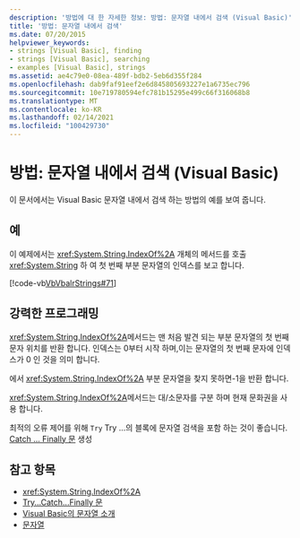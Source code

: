 ```yaml
---
description: '방법에 대 한 자세한 정보: 방법: 문자열 내에서 검색 (Visual Basic)'
title: '방법: 문자열 내에서 검색'
ms.date: 07/20/2015
helpviewer_keywords:
- strings [Visual Basic], finding
- strings [Visual Basic], searching
- examples [Visual Basic], strings
ms.assetid: ae4c79e0-08ea-489f-bdb2-5eb6d355f284
ms.openlocfilehash: dab9faf91eef2e6d845805693227e1a6735ec796
ms.sourcegitcommit: 10e719780594efc781b15295e499c66f316068b8
ms.translationtype: MT
ms.contentlocale: ko-KR
ms.lasthandoff: 02/14/2021
ms.locfileid: "100429730"
---
```

# <a name="how-to-search-within-a-string-visual-basic"></a>방법: 문자열 내에서 검색 (Visual Basic)

이 문서에서는 Visual Basic 문자열 내에서 검색 하는 방법의 예를 보여 줍니다.

## <a name="example"></a>예

이 예제에서는 <xref:System.String.IndexOf%2A> 개체의 메서드를 호출 <xref:System.String> 하 여 첫 번째 부분 문자열의 인덱스를 보고 합니다.

 [!code-vb[VbVbalrStrings#71](~/samples/snippets/visualbasic/VS_Snippets_VBCSharp/VbVbalrStrings/VB/Class2.vb#71)]

## <a name="robust-programming"></a>강력한 프로그래밍

<xref:System.String.IndexOf%2A>메서드는 맨 처음 발견 되는 부분 문자열의 첫 번째 문자 위치를 반환 합니다. 인덱스는 0부터 시작 하며,이는 문자열의 첫 번째 문자에 인덱스가 0 인 것을 의미 합니다.

에서 <xref:System.String.IndexOf%2A> 부분 문자열을 찾지 못하면-1을 반환 합니다.

<xref:System.String.IndexOf%2A>메서드는 대/소문자를 구분 하며 현재 문화권을 사용 합니다.

최적의 오류 제어를 위해 `Try` Try ...의 블록에 문자열 검색을 포함 하는 것이 좋습니다. [ Catch ... Finally 문](../../../language-reference/statements/try-catch-finally-statement.md) 생성

## <a name="see-also"></a>참고 항목

- <xref:System.String.IndexOf%2A>
- [Try...Catch...Finally 문](../../../language-reference/statements/try-catch-finally-statement.md)
- [Visual Basic의 문자열 소개](introduction-to-strings.md)
- [문자열](index.md)
